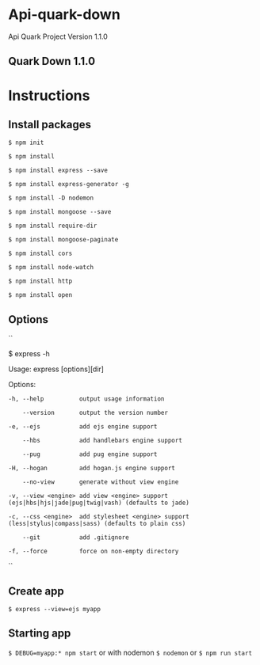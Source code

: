 # Api-quark-down
Api Quark Project Version 1.1.0

## Quark Down 1.1.0

# Instructions

## Install packages

``
$ npm init
``

``
$ npm install
``

``
$ npm install express --save
``

``
$ npm install express-generator -g
``

``
$ npm install -D nodemon
``

``
$ npm install mongoose --save
``

``
$ npm install require-dir
``

``
$ npm install mongoose-paginate
``

``
$ npm install cors
``

``
$ npm install node-watch
``

``
$ npm install http
``

``
$ npm install open
``
## Options
``

$ express -h

  Usage: express [options][dir]
  
  Options:
  
    -h, --help          output usage information
    
        --version       output the version number
        
    -e, --ejs           add ejs engine support
    
        --hbs           add handlebars engine support
        
        --pug           add pug engine support
        
    -H, --hogan         add hogan.js engine support
    
        --no-view       generate without view engine
        
    -v, --view <engine> add view <engine> support (ejs|hbs|hjs|jade|pug|twig|vash) (defaults to jade)
    
    -c, --css <engine>  add stylesheet <engine> support (less|stylus|compass|sass) (defaults to plain css)
    
        --git           add .gitignore
        
    -f, --force         force on non-empty directory
``

## Create app

``
$ express --view=ejs myapp
``
## Starting app
``
$ DEBUG=myapp:* npm start
``
or with nodemon
``
$ nodemon
``
or
``
$ npm run start
``
